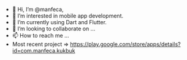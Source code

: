 - 👋 Hi, I’m @manfeca, 
- 👀 I’m interested in mobile app development.
- 🌱 I’m currently using Dart and Flutter.
- 💞️ I’m looking to collaborate on ...
- 📫 How to reach me ... 
- Most recent project => https://play.google.com/store/apps/details?id=com.manfeca.kukbuk

<!---
manfeca/manfeca is a ✨ special ✨ repository because its `README.md` (this file) appears on your GitHub profile.
You can click the Preview link to take a look at your changes.
--->
